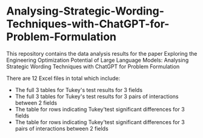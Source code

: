 # Analysing-Strategic-Wording-Techniques-with-ChatGPT-for-Problem-Formulation

This repository contains the data analysis results for the paper Exploring the Engineering Optimization Potential of Large Language Models: Analysing Strategic Wording Techniques with ChatGPT for Problem Formulation

There are 12 Excel files in total which include: 
- The full 3 tables for Tukey's test results for 3 fields
- The full 3 tables for Tukey's test results for 3 pairs of interactions between 2 fields
- The table for rows indicating Tukey'test significant differences for 3 fields
- The table for rows indicating Tukey'test significant differences for 3 pairs of interactions between 2 fields
